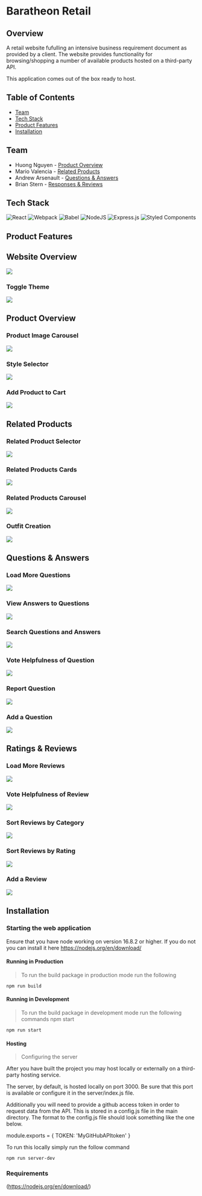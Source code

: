
# Baratheon Retail


## Overview
A retail website fufulling an intensive business requirement document as provided by a client. The website provides functionality for browsing/shopping a number of available products hosted on a third-party API.

This application comes out of the box ready to host.

## Table of Contents
* [Team](https://github.com/RFCE2209-Baratheon/Front-End-Capstone/edit/main/readme.md#team)
* [Tech Stack](https://github.com/huongnguyen04/dinner-party/blob/main/README.md#tech-stack)  
* [Product Features](https://github.com/huongnguyen04/dinner-party/blob/main/README.md#product-features)  
* [Installation](https://github.com/huongnguyen04/dinner-party/blob/main/README.md#installation)  


## Team
* Huong Nguyen - [Product Overview](https://github.com/RFCE2209-Baratheon/Front-End-Capstone/tree/overview6#product-overview)
* Mario Valencia - [Related Products](https://github.com/RFCE2209-Baratheon/Front-End-Capstone/tree/overview6#related-products)
* Andrew Arsenault - [Questions & Answers](https://github.com/RFCE2209-Baratheon/Front-End-Capstone/tree/overview6#questions--answers)
* Brian Stern - [Responses & Reviews](https://github.com/RFCE2209-Baratheon/Front-End-Capstone/tree/overview6#ratings--reviews)


## Tech Stack
![React](https://img.shields.io/badge/react-%2320232a.svg?style=for-the-badge&logo=react&logoColor=%2361DAFB)
![Webpack](https://img.shields.io/badge/webpack-%238DD6F9.svg?style=for-the-badge&logo=webpack&logoColor=black)
![Babel](https://img.shields.io/badge/Babel-F9DC3e?style=for-the-badge&logo=babel&logoColor=black)
![NodeJS](https://img.shields.io/badge/node.js-6DA55F?style=for-the-badge&logo=node.js&logoColor=white)
![Express.js](https://img.shields.io/badge/express.js-%23404d59.svg?style=for-the-badge&logo=express&logoColor=%2361DAFB)
![Styled Components](https://img.shields.io/badge/styled--components-DB7093?style=for-the-badge&logo=styled-components&logoColor=white)

## Product Features

## Website Overview
![](./readMeGifs/website.gif)

### Toggle Theme
![](./readMeGifs/themeToggle.gif)

## Product Overview

### Product Image Carousel
![](./readMeGifs/overviewCarousel.gif)

### Style Selector
![](./readMeGifs/overviewStyleSelector.gif)

### Add Product to Cart
![](./readMeGifs/overviewAddToCart.gif)

## Related Products

### Related Product Selector
![](./readMeGifs/relatedProductChange.gif)

### Related Products Cards
![](./readMeGifs/relatedCardAnimation.gif)

### Related Products Carousel
![](./readMeGifs/relatedCardsCarousel.gif)

### Outfit Creation
![](./readMeGifs/relatedOutfitCreation.gif)


## Questions & Answers

### Load More Questions
![](./readMeGifs/qaLoadQuestions.gif)

### View Answers to Questions
![](./readMeGifs/qaViewAnswers.gif)

### Search Questions and Answers
![](./readMeGifs/qaSearch.gif)

### Vote Helpfulness of Question
![](./readMeGifs/qaHelpfulVote.gif)

### Report Question
![](./readMeGifs/qaReportQuestion.gif)

### Add a Question
![](./readMeGifs/qaAddQuestion.gif)

## Ratings & Reviews

### Load More Reviews
![](./readMeGifs/reviewLoadMoreReviews.gif)

### Vote Helpfulness of Review
![](./readMeGifs/reviewsVoteHelpful.gif)

### Sort Reviews by Category
![](./readMeGifs/reviewsSort.gif)

### Sort Reviews by Rating
![](./readMeGifs/reviewsSortByRating.gif)

### Add a Review

![](./readMeGifs/reviewsAddReview.gif)

## Installation

### Starting the web application

Ensure that you have node working on version 16.8.2 or higher. If you do not you can install it here https://nodejs.org/en/download/


#### Running in Production
>To run the build package in production mode run the following

```
npm run build
```
#### Running in Development
>To run the build package in development mode run the following commands npm start

```
npm run start
```


#### Hosting

> Configuring the server

After you have built the project you may host locally or externally on a third-party hosting service.

The server, by default, is hosted locally on port 3000. Be sure that this port is available or configure it in the server/index.js file.

Additionally you will need to provide a github access token in order to request data from the API. This is stored in a config.js file in the main directory. The format to the config.js file should look something like the one below.

module.exports = { TOKEN: 'MyGitHubAPItoken' }

To run this locally simply run the follow command

```
npm run server-dev
```


### Requirements
(https://nodejs.org/en/download/)
